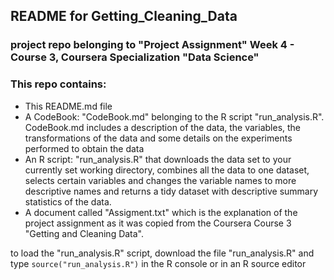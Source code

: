 ## README for Getting_Cleaning_Data

### project repo belonging to "Project Assignment" Week 4 - Course 3, Coursera Specialization "Data Science"

### This repo contains:

* This README.md file
* A CodeBook: "CodeBook.md" belonging to the R script "run_analysis.R". CodeBook.md includes a description of the data, the variables, the transformations of the data and some details on the experiments performed to obtain the data
* An R script: "run_analysis.R" that downloads the data set to your currently set working directory, combines all the data to one dataset, selects certain variables and changes the variable names to more descriptive names and returns a tidy dataset with descriptive summary statistics of the data.
* A document called "Assigment.txt" which is the explanation of the  project assignment as it was copied from the Coursera Course 3 "Getting and Cleaning Data". 

to load the "run_analysis.R" script, download the file "run_analysis.R" and type
``` source("run_analysis.R") ```
in the R console or in an R source editor
